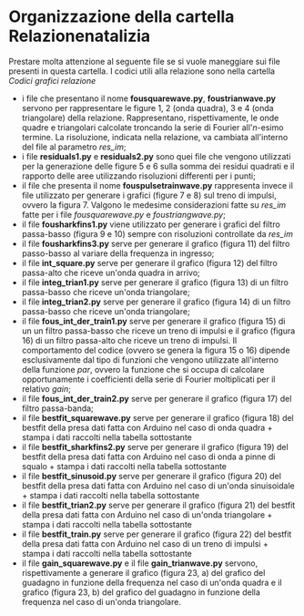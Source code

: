 # Organizzazione della cartella Relazionenatalizia
Prestare molta attenzione al seguente file se si vuole maneggiare sui file presenti in questa cartella. I codici utili alla relazione sono nella cartella *Codici grafici relazione*
* i file che presentano il nome __fousquarewave.py__, __foustrianwave.py__ servono per rappresentare le figure 1, 2 (onda quadra), 3 e 4 (onda triangolare) della relazione. Rappresentano, rispettivamente, le onde quadre e triangolari calcolate troncando la serie di Fourier all'$`n`$-esimo termine. La risoluzione, indicata nella relazione, va cambiata all'interno del file al parametro *res_im*;
* i file __residuals1.py__ e __residuals2.py__ sono quei file che vengono utilizzati per la generazione delle figure 5 e 6 sulla somma dei residui quadrati e il rapporto delle aree utilizzando risoluzioni differenti per i punti;
* il file che presenta il nome __fouspulsetrainwave.py__ rappresenta invece il file utilizzato per generare i grafici (figure 7 e 8) sul treno di impulsi, ovvero la figura 7. Valgono le medesime considerazioni fatte su *res_im* fatte per i file _fousquarewave.py_ e _foustriangwave.py_;
* il file __fousharkfins1.py__ viene utilizzato per generare i grafici del filtro passa-basso (figura 9 e 10) sempre con risoluzioni controllate da *res_im*
* il file __fousharkfins3.py__ serve per generare il grafico (figura 11) del filtro passo-basso al variare della frequenza in ingresso; 
* il file **int_square.py** serve per generare il grafico (figura 12) del filtro passa-alto che riceve un'onda quadra in arrivo;
* il file **integ_trian1.py** serve per generare il grafico (figura 13) di un filtro passa-basso che riceve un'onda triangolare;
* il file **integ_trian2.py** serve per generare il grafico (figura 14) di un filtro passa-basso che riceve un'onda triangolare;
* il file **fous_int_der_train1.py** serve per generare il grafico (figura 15) di un un filtro passa-basso che riceve un treno di impulsi e il grafico (figura 16) di un filtro passa-alto che riceve un treno di impulsi. Il comportamento del codice (ovvero se genera la figura 15 o 16) dipende esclusivamente dal tipo di funzioni che vengono utilizzate all'interno della funzione *par*, ovvero la funzione che si occupa di calcolare opportunamente i coefficienti della serie di Fourier moltiplicati per il relativo *gain*;
* il file **fous_int_der_train2.py** serve per generare il grafico (figura 17) del filtro passa-banda;
* il file **bestfit_squarewave.py** serve per generare il grafico (figura 18) del bestfit della presa dati fatta con Arduino nel caso di onda quadra + stampa i dati raccolti nella tabella sottostante
* il file **bestfit_sharkfins2.py** serve per generare il grafico (figura 19) del bestfit della presa dati fatta con Arduino nel caso di onda a pinne di squalo + stampa i dati raccolti nella tabella sottostante
* il file **bestfit_sinusoid.py** serve per generare il grafico (figura 20) del bestfit della presa dati fatta con Arduino nel caso di un'onda sinuisoidale + stampa i dati raccolti nella tabella sottostante
* il file **bestfit_trian2.py** serve per generare il grafico (figura 21) del bestfit della presa dati fatta con Arduino nel caso di un'onda triangolare + stampa i dati raccolti nella tabella sottostante
* il file **bestfit_train.py** serve per generare il grafico (figura 22) del bestfit della presa dati fatta con Arduino nel caso di un treno di impulsi + stampa i dati raccolti nella tabella sottostante
* il file **gain_squarewave.py** e il file **gain_trianwave.py** servono, rispettivamente a generare il grafico (figura 23, a) del grafico del guadagno in funzione della frequenza nel caso di un'onda quadra e il grafico (figura 23, b) del grafico del guadagno in funzione della frequenza nel caso di un'onda triangolare.
